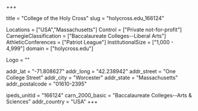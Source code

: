 
+++

title = "College of the Holy Cross"
slug = "holycross.edu_166124"

Locations = ["USA","Massachusetts"]
Control = ["Private not-for-profit"]
CarnegieClassification = ["Baccalaureate Colleges--Liberal Arts"]
AthleticConferences = ["Patriot League"]
InstitutionalSize = ["1,000 - 4,999"]
domain = ["holycross.edu"]

Logo = ""

addr_lat = "-71.808627"
addr_long = "42.238942"
addr_street = "One College Street"
addr_city = "Worcester"
addr_state = "Massachusetts"
addr_postalcode = "01610-2395"

ipeds_unitid = "166124"
carn_2000_basic = "Baccalaureate Colleges--Arts & Sciences"
addr_country = "USA"
+++
    
